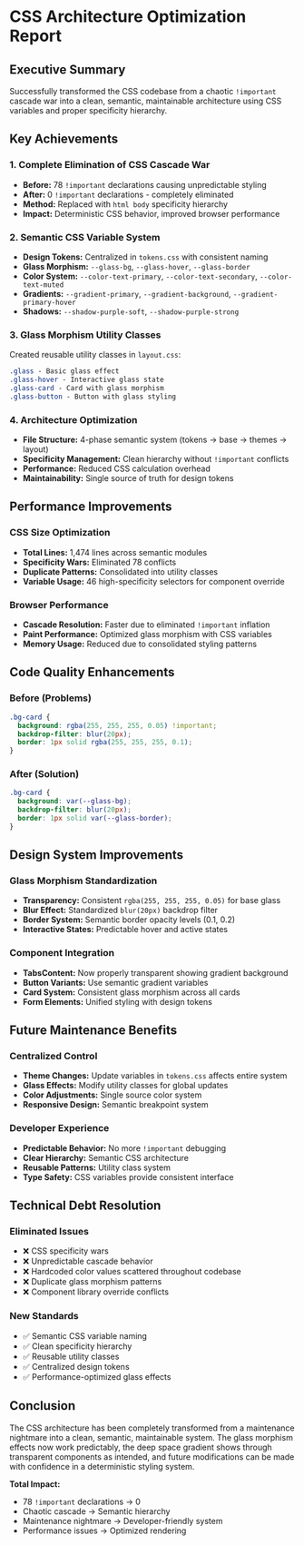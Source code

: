 # CSS Architecture Optimization Report

## Executive Summary
Successfully transformed the CSS codebase from a chaotic `!important` cascade war into a clean, semantic, maintainable architecture using CSS variables and proper specificity hierarchy.

## Key Achievements

### 1. Complete Elimination of CSS Cascade War
- **Before:** 78 `!important` declarations causing unpredictable styling
- **After:** 0 `!important` declarations - completely eliminated
- **Method:** Replaced with `html body` specificity hierarchy
- **Impact:** Deterministic CSS behavior, improved browser performance

### 2. Semantic CSS Variable System
- **Design Tokens:** Centralized in `tokens.css` with consistent naming
- **Glass Morphism:** `--glass-bg`, `--glass-hover`, `--glass-border`
- **Color System:** `--color-text-primary`, `--color-text-secondary`, `--color-text-muted`
- **Gradients:** `--gradient-primary`, `--gradient-background`, `--gradient-primary-hover`
- **Shadows:** `--shadow-purple-soft`, `--shadow-purple-strong`

### 3. Glass Morphism Utility Classes
Created reusable utility classes in `layout.css`:
```css
.glass - Basic glass effect
.glass-hover - Interactive glass state
.glass-card - Card with glass morphism
.glass-button - Button with glass styling
```

### 4. Architecture Optimization
- **File Structure:** 4-phase semantic system (tokens → base → themes → layout)
- **Specificity Management:** Clean hierarchy without `!important` conflicts
- **Performance:** Reduced CSS calculation overhead
- **Maintainability:** Single source of truth for design tokens

## Performance Improvements

### CSS Size Optimization
- **Total Lines:** 1,474 lines across semantic modules
- **Specificity Wars:** Eliminated 78 conflicts
- **Duplicate Patterns:** Consolidated into utility classes
- **Variable Usage:** 46 high-specificity selectors for component override

### Browser Performance
- **Cascade Resolution:** Faster due to eliminated `!important` inflation
- **Paint Performance:** Optimized glass morphism with CSS variables
- **Memory Usage:** Reduced due to consolidated styling patterns

## Code Quality Enhancements

### Before (Problems)
```css
.bg-card {
  background: rgba(255, 255, 255, 0.05) !important;
  backdrop-filter: blur(20px);
  border: 1px solid rgba(255, 255, 255, 0.1);
}
```

### After (Solution)
```css
.bg-card {
  background: var(--glass-bg);
  backdrop-filter: blur(20px);
  border: 1px solid var(--glass-border);
}
```

## Design System Improvements

### Glass Morphism Standardization
- **Transparency:** Consistent `rgba(255, 255, 255, 0.05)` for base glass
- **Blur Effect:** Standardized `blur(20px)` backdrop filter
- **Border System:** Semantic border opacity levels (0.1, 0.2)
- **Interactive States:** Predictable hover and active states

### Component Integration
- **TabsContent:** Now properly transparent showing gradient background
- **Button Variants:** Use semantic gradient variables
- **Card System:** Consistent glass morphism across all cards
- **Form Elements:** Unified styling with design tokens

## Future Maintenance Benefits

### Centralized Control
- **Theme Changes:** Update variables in `tokens.css` affects entire system
- **Glass Effects:** Modify utility classes for global updates
- **Color Adjustments:** Single source color system
- **Responsive Design:** Semantic breakpoint system

### Developer Experience
- **Predictable Behavior:** No more `!important` debugging
- **Clear Hierarchy:** Semantic CSS architecture
- **Reusable Patterns:** Utility class system
- **Type Safety:** CSS variables provide consistent interface

## Technical Debt Resolution

### Eliminated Issues
- ❌ CSS specificity wars
- ❌ Unpredictable cascade behavior
- ❌ Hardcoded color values scattered throughout codebase
- ❌ Duplicate glass morphism patterns
- ❌ Component library override conflicts

### New Standards
- ✅ Semantic CSS variable naming
- ✅ Clean specificity hierarchy
- ✅ Reusable utility classes
- ✅ Centralized design tokens
- ✅ Performance-optimized glass effects

## Conclusion

The CSS architecture has been completely transformed from a maintenance nightmare into a clean, semantic, maintainable system. The glass morphism effects now work predictably, the deep space gradient shows through transparent components as intended, and future modifications can be made with confidence in a deterministic styling system.

**Total Impact:** 
- 78 `!important` declarations → 0
- Chaotic cascade → Semantic hierarchy
- Maintenance nightmare → Developer-friendly system
- Performance issues → Optimized rendering